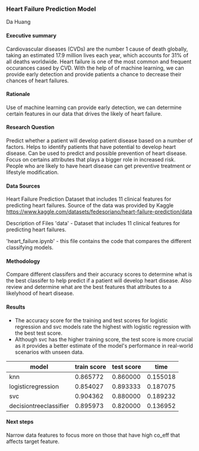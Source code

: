 ### Heart Failure Prediction Model
Da Huang

#### Executive summary

Cardiovascular diseases (CVDs) are the number 1 cause of death globally, taking an estimated 17.9 million lives each year, 
which accounts for 31% of all deaths worldwide. Heart failure is one of the most common and frequent occurances cased by CVD.
With the help of of machine learning, we can provide early detection and provide patients a chance to decrease their chances of heart failures.

#### Rationale
Use of machine learning can provide early detection, we can determine certain features in our data that drives the likely of heart failure.

#### Research Question
Predict whether a patient will develop patient disease based on a number of factors.
Helps to identify patients that have potential to develop heart disease. 
Can be used to predict and possible prevention of heart disease.
Focus on certains attributes that plays a bigger role in increased risk.
People who are likely to have heart disease can get preventive treatment or lifestyle modification.

#### Data Sources
Heart Failure Prediction Dataset that includes 11 clinical features for predicting heart failures.
Source of the data was provided by Kaggle
https://www.kaggle.com/datasets/fedesoriano/heart-failure-prediction/data

Description of Files
'data' - Dataset that includes 11 clinical features for predicting heart failures.



'heart_failure.ipynb' - this file contains the code that compares the different classifying models.

#### Methodology
Compare different classifers and their accuracy scores to determine what is the best classifer to help predict if a patient will develop heart disease.
Also review and determine what are the best features that attributes to a likelyhood of heart disease.

#### Results
- The accuracy score for the training and test scores for logistic regression and svc models rate the highest with logistic regression with the best test score.
- Although svc has the higher training score, the test score is more crucial as it provides a better estimate of the model's performance in real-world scenarios with unseen data.

| model      | train score      | test score      | time      |
|---------------|---------------|---------------|---------------|
| knn | 0.865772 | 0.860000 | 0.155018 |
| logisticregression | 0.854027 | 0.893333 | 0.187075 |
| svc | 0.904362 | 0.880000 | 0.189232 |
| decisiontreeclassifier | 0.895973 | 0.820000 | 0.136952 |

#### Next steps
Narrow data features to focus more on those that have high co_eff that affects target feature.
